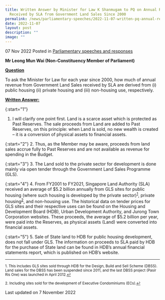 ```yaml
---
title: Written Answer by Minister for Law K Shanmugam to PQ on Annual Revenue
  Received by SLA from Government Land Sales Since 2000
permalink: /news/parliamentary-speeches/2022-11-07-written-pq-annual-revenue-received-sla-gls-since-2000/
date: 2022-11-07
layout: post
description: ""
image: ""
---
```

07 Nov 2022 Posted in [Parliamentary speeches and responses](/news/parliamentary-speeches)

**Mr Leong Mun Wai (Non-Constituency Member of Parliament)**

<b><u>Question</u></b>

To ask the Minister for Law for each year since 2000, how much of annual revenue from Government Land Sales received by SLA are derived from (i) public housing (ii) private housing and (iii) non-housing use, respectively.

<b><u>Written Answer:</u></b>

{:start="1"}
1.	I will clarify one point first. Land is a scarce asset which is protected as Past Reserves. The sale proceeds from Land are added to Past Reserves, on this principle: when Land is sold, no new wealth is created – it is a conversion of physical assets to financial assets.

{:start="2"}
2.	Thus, as the Member may be aware, proceeds from land sales accrue fully to Past Reserves and are not available as revenue for spending in the Budget.

{:start="3"}
3.	The Land sold to the private sector for development is done mainly via open tender through the Government Land Sales Programme (GLS).

{:start="4"}
4.	From FY2001 to FY2021, Singapore Land Authority (SLA) received an average of $5.2 billion annually from GLS sites for public housing (where such housing is developed by the private sector)<sup><a href="#fn1" id="ref1">1</a></sup>, private housing<sup><a href="#fn2" id="ref2">2</a></sup>, and non-housing use. The historical data on tender prices for GLS sites and their respective uses can be found on the Housing and Development Board (HDB), Urban Development Authority, and Jurong Town Corporation websites. These proceeds, the average of $5.2 billion per year, were paid into the Reserves, as physical assets (Land) were converted into financial assets.

{:start="5"}
5.	Sale of State land to HDB for public housing development, does not fall under GLS. The information on proceeds to SLA paid by HDB for the purchase of State land can be found in HDB’s annual financial statements report, which is published on HDB’s website.
 
 * * *
 
 <p><sup id="fn1">1. This includes GLS sites sold through HDB for the Design, Build and Sell Scheme (DBSS). Land sales for the DBSS has been suspended since 2011, and the last DBSS project (Pasir Ris One) was launched in April 2012.<a href="#ref1" title="Jump back to footnote 1 in the text.">↩</a></sup></p>

<p><sup id="fn2">2. Including sites sold for the development of Executive Condominiums (ECs).<a href="#ref2" title="Jump back to footnote 2 in the text.">↩</a></sup></p>

<p class="right-side-updated">Last updated on 7 November 2022</p>